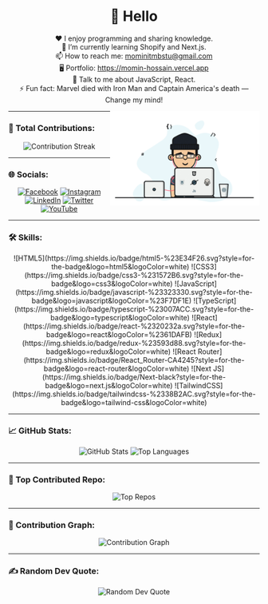 <h1 align="center">💫 Hello</h1>

<p align="center">
  ♥️ I enjoy programming and sharing knowledge.<br>
  🌱 I’m currently learning Shopify and Next.js.<br>
  📫 How to reach me: <a href="mailto:mominitmbstu@gmail.com">mominitmbstu@gmail.com</a><br>
  🖥️ Portfolio: <a href="https://momin-hossain.vercel.app" target="_blank">https://momin-hossain.vercel.app</a><br>
  💬 Talk to me about JavaScript, React.<br>
  ⚡ Fun fact: Marvel died with Iron Man and Captain America's death — Change my mind!<br>
</p>

<img align="right" alt="code" width="300" src="https://raw.githubusercontent.com/cssmh/cssmh/main/coding.gif">

---

### 🚀 Total Contributions:
<p align="center">
  <img align="center" src="https://github-readme-streak-stats.herokuapp.com/?user=cssmh&theme=radical" alt="Contribution Streak" />
</p>

---

### 🌐 Socials:
<p align="center">
  <a href="https://facebook.com/touristmomen"><img src="https://img.shields.io/badge/Facebook-%231877F2.svg?logo=Facebook&logoColor=white" alt="Facebook"></a>
  <a href="https://instagram.com/tourist_offl"><img src="https://img.shields.io/badge/Instagram-%23E4405F.svg?logo=Instagram&logoColor=white" alt="Instagram"></a>
  <a href="https://linkedin.com/in/momin01"><img src="https://img.shields.io/badge/LinkedIn-%230077B5.svg?logo=linkedin&logoColor=white" alt="LinkedIn"></a>
  <a href="https://x.com/touristmomin"><img src="https://img.shields.io/badge/X-black.svg?logo=X&logoColor=white" alt="Twitter"></a>
  <a href="https://youtube.com/@tourist19"><img src="https://img.shields.io/badge/YouTube-%23FF0000.svg?logo=YouTube&logoColor=white" alt="YouTube"></a>
</p>

---

### 🛠️ Skills:
<p align="center">
  ![HTML5](https://img.shields.io/badge/html5-%23E34F26.svg?style=for-the-badge&logo=html5&logoColor=white) 
  ![CSS3](https://img.shields.io/badge/css3-%231572B6.svg?style=for-the-badge&logo=css3&logoColor=white) 
  ![JavaScript](https://img.shields.io/badge/javascript-%23323330.svg?style=for-the-badge&logo=javascript&logoColor=%23F7DF1E) 
  ![TypeScript](https://img.shields.io/badge/typescript-%23007ACC.svg?style=for-the-badge&logo=typescript&logoColor=white) 
  ![React](https://img.shields.io/badge/react-%2320232a.svg?style=for-the-badge&logo=react&logoColor=%2361DAFB) 
  ![Redux](https://img.shields.io/badge/redux-%23593d88.svg?style=for-the-badge&logo=redux&logoColor=white) 
  ![React Router](https://img.shields.io/badge/React_Router-CA4245?style=for-the-badge&logo=react-router&logoColor=white) 
  ![Next JS](https://img.shields.io/badge/Next-black?style=for-the-badge&logo=next.js&logoColor=white) 
  ![TailwindCSS](https://img.shields.io/badge/tailwindcss-%2338B2AC.svg?style=for-the-badge&logo=tailwind-css&logoColor=white)
</p>

---

### 📈 GitHub Stats:
<p align="center">
  <img height="170" src="https://github-readme-stats.vercel.app/api?username=cssmh&theme=radical&show_icons=true&include_all_commits=true" alt="GitHub Stats" />
  <img height="170" src="https://github-readme-stats.vercel.app/api/top-langs/?username=cssmh&theme=radical&layout=compact" alt="Top Languages" />
</p>

---

### 📂 Top Contributed Repo:
<p align="center">
  <img src="https://github-contributor-stats.vercel.app/api?username=cssmh&limit=5&theme=radical&combine_all_yearly_contributions=true" alt="Top Repos" />
</p>

---

### 🌱 Contribution Graph:
<p align="center">
  <img src="https://github-readme-activity-graph.vercel.app/graph?username=cssmh&theme=react-dark" alt="Contribution Graph" />
</p>

---

### ✍️ Random Dev Quote:
<p align="center">
  <img src="https://quotes-github-readme.vercel.app/api?type=horizontal&theme=radical" alt="Random Dev Quote" />
</p>

